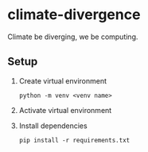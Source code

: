 # climate-divergence
Climate be diverging, we be computing.


## Setup

1. Create virtual environment

    `python -m venv <venv name>`

2. Activate virtual environment

3. Install dependencies

    `pip install -r requirements.txt`